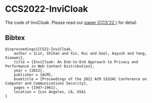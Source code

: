 # CCS2022-InviCloak

The code of InviCloak. Please read our [paper (CCS'22 )](https://dl.acm.org/doi/10.1145/3548606.3559336) for detail.

## Bibtex
```
@inproceedings{CCS22-InviCloak,
    author = {Lin, Shihan and Xin, Rui and Goel, Aayush and Yang, Xiaowei},
    title = {InviCloak: An End-to-End Approach to Privacy and Performance in Web Content Distribution},
    year = {2022},
    publisher = {ACM},
    booktitle = {Proceedings of the 2022 ACM SIGSAC Conference on Computer and Communications Security},
    pages = {1947–1961},
    location = {Los Angeles, CA, USA}
}
```
